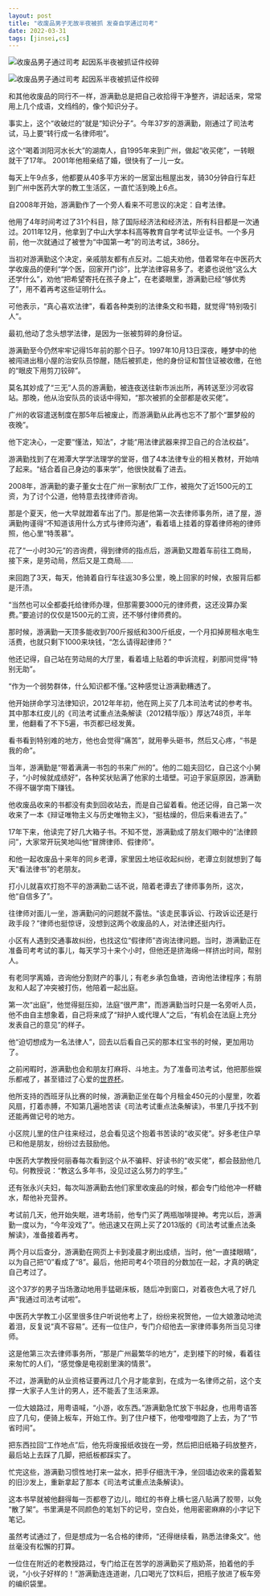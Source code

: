 ```yaml
---
layout: post
title: "收废品男子无故半夜被抓 发奋自学通过司考"
date: 2022-03-31
tags: [jinsei,cs]
---
```


![收废品男子通过司考 起因系半夜被抓证件绞碎](https://raw.githubusercontent.com/haohua-li/photo-asset-repo/main/imgs/79968113.jpg) 

![收废品男子通过司考 起因系半夜被抓证件绞碎](https://raw.githubusercontent.com/haohua-li/photo-asset-repo/main/imgs/79968112.jpg) 

和其他收废品的同行不一样，游满勤总是把自己收拾得干净整齐，讲起话来，常常用上几个成语，文绉绉的，像个知识分子。

事实上，这个“收破烂的”就是“知识分子”。今年37岁的游满勤，刚通过了司法考试，马上要“转行成一名律师啦”。

这个“喝着浏阳河水长大”的湖南人，自1995年来到广州，做起“收买佬”，一转眼就干了17年。 2001年他相亲结了婚，很快有了一儿一女。

每天上午9点多，他都要从40多平方米的一居室出租屋出发，骑30分钟自行车赶到广州中医药大学的教工生活区，一直忙活到晚上6点。

自2008年开始，游满勤作了一个旁人看来不可思议的决定：自考法律。

他用了4年时间考过了31个科目，除了国际经济法和经济法，所有科目都是一次通过。2011年12月，他拿到了中山大学本科高等教育自学考试毕业证书。一个多月前，他一次就通过了被誉为“中国第一考”的司法考试，386分。

当初对游满勤这个决定，亲戚朋友都有点反对。二姐夫劝他，借着常年在中医药大学收废品的便利“学个医，回家开门诊”，比学法律容易多了。老婆也说他“这么大还学什么”，劝他“把希望寄托在孩子身上”，在老婆眼里，游满勤已经“够优秀了”，用不着再考这些证明什么。

可他表示，“真心喜欢法律”，看着各种类别的法律条文和书籍，就觉得“特别吸引人”。

最初,他动了念头想学法律，是因为一张被剪碎的身份证。

游满勤至今仍然牢牢记得15年前的那个日子。1997年10月13日深夜，睡梦中的他被闯进出租小屋的治安队员惊醒，随后被抓走，他的身份证和暂住证被收缴，在他的“眼皮下用剪刀铰碎”。

莫名其妙成了“三无”人员的游满勤，被连夜送往新市派出所，再转送至沙河收容站。那晚，他从治安队员的谈话中得知，“那次被抓的全部都是收买佬”。

广州的收容遣送制度在那5年后被废止，而游满勤从此再也忘不了那个“噩梦般的夜晚”。

他下定决心，一定要“懂法，知法”，才能“用法律武器来捍卫自己的合法权益”。

游满勤找到了在湘潭大学学法理学的堂哥，借了4本法律专业的相关教材，开始啃了起来。“结合着自己身边的事来学”，他很快就看了进去。

2008年，游满勤的妻子董女士在广州一家制衣厂工作，被拖欠了近1500元的工资，为了讨个公道，他特意去找律师咨询。

那是个夏天，他一大早就蹬着车出了门。那是他第一次去律师事务所，进了屋，游满勤拘谨得“不知道该用什么方式与律师沟通”，看着墙上挂着的穿着律师袍的律师照，他心里“特羡慕”。

花了“一小时30元”的咨询费，得到律师的指点后，游满勤又蹬着车前往工商局，接下来，是劳动局，然后又是工商局……

来回跑了3天，每天，他骑着自行车往返30多公里，晚上回家的时候，衣服背后都是汗渍。

“当然也可以全都委托给律师办理，但那需要3000元的律师费，这还没算办案费。”要追讨的仅仅是1500元的工资，还不够付律师费的。

那时候，游满勤一天顶多能收到700斤报纸和300斤纸皮，一个月扣掉房租水电生活费，也就只剩下1000来块钱，“怎么请得起律师？”

他还记得，自己站在劳动局的大厅里，看着墙上贴着的申诉流程，刹那间觉得“特别无助”。

“作为一个弱势群体，什么知识都不懂。”这种感觉让游满勤糟透了。

他开始拼命学习法律知识，2012年年初，他在网上买了几本司法考试的参考书。其中那本红皮儿的《司法考试重点法条解读（2012精华版）》厚达748页，半年里，他翻看了不下5遍，书页都已经发黄。

看书看到特别难的地方，他也会觉得“痛苦”，就用拳头砸书，然后又心疼，“书是我的命”。

当年，游满勤是“带着满满一书包的书来广州的”。他的二姐夫回忆，自己这个小舅子，“小时候就成绩好”，各种奖状贴满了他家的土墙壁。可迫于家庭原因，游满勤不得不辍学南下赚钱。

他收废品收来的书都没有卖到回收站去，而是自己留着看。他还记得，自己第一次收来了一本《辩证唯物主义与历史唯物主义》，“挺枯燥的，但后来看进去了。”

17年下来，他读完了好几大箱子书。不知不觉，游满勤成了朋友们眼中的“法律顾问”，大家常开玩笑地叫他“冒牌律师、假律师”。

和他一起收废品十来年的同乡老谭，家里因土地征收起纠纷，老谭立刻就想到了每天“看法律书”的老朋友。

打小儿就喜欢打抱不平的游满勤二话不说，陪着老谭去了律师事务所，这次，他“自信多了”。

往律师对面儿一坐，游满勤问的问题就不露怯。“该走民事诉讼、行政诉讼还是行政手段？”律师也挺惊讶，没想到这两个收废品的人，对法律还挺内行。

小区有人遇到交通事故纠纷，也找这位“假律师”咨询法律问题。当时，游满勤正在准备司考考试的事儿，每天学习十来个小时，但他还是挤海绵一样挤出时间，帮别人。

有老同学离婚，咨询他分割财产的事儿；有老乡承包鱼塘，咨询他法律程序；有朋友和人起了冲突被打伤，他陪着一起出庭。

第一次“出庭”，他觉得挺压抑，法庭“很严肃”，而游满勤当时只是一名旁听人员，他不由自主想象着，自己将来成了“辩护人或代理人”之后，“有机会在法庭上充分发表自己的意见”的样子。

他“迫切想成为一名法律人”，回去以后看自己买的那本红宝书的时候，更加用功了。

之前闲暇时，游满勤也会和朋友打麻将、斗地主。为了准备司法考试，他把那些娱乐都戒了，甚至错过了心爱的[世界杯](http://worldcup.qq.com/)。

他所支持的西班牙队比赛的时候，游满勤正坐在每个月租金450元的小屋里，吹着风扇，打着赤膊，不知第几遍地苦读《司法考试重点法条解读》，书里几乎找不到还能再做记号的地方。

小区院儿里的住户往来经过，总会看见这个抱着书苦读的“收买佬”。好多老住户早已和他是朋友，纷纷过去鼓励他。

中医药大学教授何丽春每次看到这个从不骗秤、好读书的“收买佬”，都会鼓励他几句。何教授说：“教这么多年书，没见过这么努力的学生。”

还有张永兴夫妇，每次叫游满勤去他们家里收废品的时候，都会专门给他冲一杯糖水，帮他补充营养。

考试前几天，他开始失眠，进考场前，他专门买了两瓶咖啡提神。考完以后，游满勤一度以为，“今年没戏了”。他迅速又在网上买了2013版的《司法考试重点法条解读》，准备接着再考。

两个月以后查分，游满勤在网页上卡到凌晨才刷出成绩，当时，他“一直揉眼睛”，以为自己把“0”看成了“8”。最后，他把司考4个项目的分数加在一起，才真的确定自己考过了。

这个37岁的男子当场激动地用手猛砸床板，随后冲到窗口，对着夜色大吼了好几声“我通过司法考试啦”。

中医药大学教工小区里很多住户听说他考上了，纷纷来祝贺他，一位大娘激动地流着泪，反复说“真不容易”。还有一位住户，专门介绍他去一家律师事务所当见习律师。

这是他第三次去律师事务所，“那是广州最繁华的地方”，走到楼下的时候，看着往来匆忙的人们，“感觉像是电视剧里演的情景”。

不过，游满勤的从业资格证要再过几个月才能拿到，在成为一名律师之前，这个支撑一大家子人生计的男人，还不能丢了生活来源。

一位大娘路过，用粤语喊，“小游，收东西。”游满勤急忙放下书起身，也用粤语答应了几句，便骑上板车，开始工作。到了住户楼下，他噔噔噔跑了上去，为了“节省时间”。

把东西拉回“工作地点”后，他先将废报纸收拢在一旁，然后把旧纸箱子码放整齐，最后站上去踩了几脚，把纸板都踩实了。

忙完这些，游满勤习惯性地打来一盆水，把手仔细洗干净，坐回墙边收来的露着絮的旧沙发上，重新拿起了那本《司法考试重点法条解读》。

这本书早就被他翻得每一页都卷了边儿，暗红的书脊上横七竖八贴满了胶带，以免 “散了架”。书里满是不同颜色的笔划下的记号，空白处，他用密密麻麻的小字记下笔记。

虽然考试通过了，但是想成为一名合格的律师，“还得继续看，熟悉法律条文”。他丝毫没有松懈的打算。

一位住在附近的老教授路过，专门给正在苦学的游满勤买了瓶奶茶，拍着他的手说，“小伙子好样的！”游满勤连连道谢，几口喝光了饮料后，把瓶子放进了板车旁的编织袋里。
